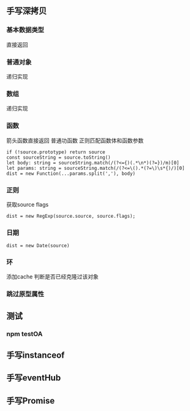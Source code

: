 ## 手写深拷贝

### 基本数据类型

直接返回

### 普通对象

递归实现

### 数组

递归实现

### 函数

箭头函数直接返回
普通功函数 正则匹配函数体和函数参数

    if (!source.prototype) return source
    const sourceString = source.toString()
    let body: string = sourceString.match(/(?<={)(.*\n*)(?=})/m)[0]
    let params: string = sourceString.match(/(?<=\().*(?=\)\s*{)/)[0]
    dist = new Function(...params.split(','), body)


### 正则

获取source flags

    dist = new RegExp(source.source, source.flags);

### 日期
  
    dist = new Date(source)

### 环
   添加cache 判断是否已经克隆过该对象

### 跳过原型属性

## 测试

### npm testOA

## 手写instanceof

## 手写eventHub

## 手写Promise

